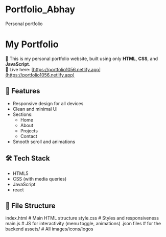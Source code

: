 # Portfolio_Abhay
Personal portfolio
# My Portfolio

🎉 This is my personal portfolio website, built using only **HTML**, **CSS**, and **JavaScript**.  
🔗 Live here: [https://portfolio1056.netlify.app](https://portfolio1056.netlify.app)

## 🚀 Features

- Responsive design for all devices
- Clean and minimal UI
- Sections:
  - Home
  - About
  - Projects
  - Contact
- Smooth scroll and animations

## 🛠️ Tech Stack

- HTML5
- CSS (with media queries)
- JavaScript
- react 

## 📁 File Structure

index.html # Main HTML structure
style.css # Styles and responsiveness
main.js # JS for interactivity (menu toggle, animations)
.json files # for the backend
assets/ # All images/icons/logos

